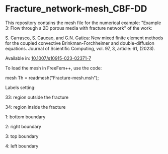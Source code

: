 # Fracture_network-mesh_CBF-DD
This repository contains the mesh file for the numerical example: "Example 3: Flow through a 2D porous media with fracture network" of the work:

S. Carrasco, S. Caucao, and G.N. Gatica: New mixed finite element methods for the coupled convective Brinkman-Forchheimer and double-diffusion equations. Journal of Scientific Computing, vol. 97, 3, article: 61, (2023).

Available in: <a href="https://doi.org/10.1007/s10915-023-02371-7" target="_blank">10.1007/s10915-023-02371-7</a>

To load the mesh in FreeFem++, use the code:

mesh Th = readmesh("Fracture-mesh.msh");


Labels setting:

33: region outside the fracture

34: region inside the fracture

1: bottom boundary

2: right boundary

3: top boundary

4: left boundary
